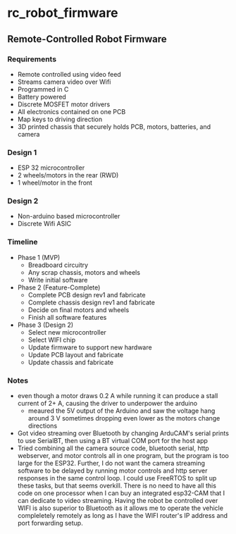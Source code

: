 # rc_robot_firmware

## Remote-Controlled Robot Firmware

### Requirements

- Remote controlled using video feed
- Streams camera video over Wifi
- Programmed in C
- Battery powered
- Discrete MOSFET motor drivers
- All electronics contained on one PCB
- Map keys to driving direction
- 3D printed chassis that securely holds PCB, motors, batteries, and camera

### Design 1

- ESP 32 microcontroller
- 2 wheels/motors in the rear (RWD)
- 1 wheel/motor in the front

### Design 2

- Non-arduino based microcontroller
- Discrete Wifi ASIC

### Timeline

- Phase 1 (MVP)
  - Breadboard circuitry
  - Any scrap chassis, motors and wheels
  - Write initial software
- Phase 2 (Feature-Complete)
  - Complete PCB design rev1 and fabricate
  - Complete chassis design rev1 and fabricate
  - Decide on final motors and wheels
  - Finish all software features
- Phase 3 (Design 2)
  - Select new microcontroller
  - Select WIFI chip
  - Update firmware to support new hardware
  - Update PCB layout and fabricate
  - Update chassis and fabricate

### Notes
- even though a motor draws 0.2 A while running it can produce a stall current of 2+ A, causing the driver to underpower the arduino
  - meaured the 5V output of the Arduino and saw the voltage hang around 3 V sometimes dropping even lower as the motors change directions
- Got video streaming over Bluetooth by changing ArduCAM's serial prints to use SerialBT, then using a BT virtual COM port for the host app
- Tried combining all the camera source code, bluetooth serial, http webserver, and motor controls all in one program, but the program is too large for the ESP32. Further, I do not want the camera streaming software to be delayed by running motor controls and http server responses in the same control loop. I could use FreeRTOS to split up these tasks, but that seems overkill. There is no need to have all this code on one processor when I can buy an integrated esp32-CAM that I can dedicate to video streaming. Having the robot be controlled over WIFI is also superior to Bluetooth as it allows me to operate the vehicle compleletely remotely as long as I have the WIFI router's IP address and port forwarding setup.




